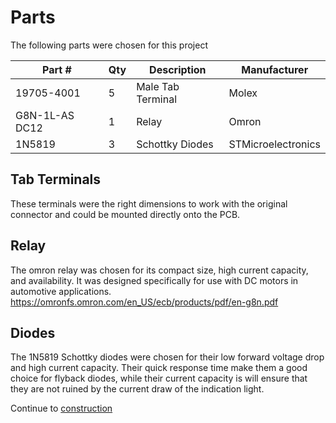 # Parts

The following parts were chosen for this project

| Part #         | Qty | Description       | Manufacturer       |
| -------------- | --- | ----------------- | ------------------ |
| 19705-4001     | 5   | Male Tab Terminal | Molex              |
| G8N-1L-AS DC12 | 1   | Relay             | Omron              |
| 1N5819         | 3   | Schottky Diodes   | STMicroelectronics |

## Tab Terminals

These terminals were the right dimensions to work with the original connector and could be mounted directly onto the PCB.

## Relay

The omron relay was chosen for its compact size, high current capacity, and availability. It was designed specifically for use with DC motors in automotive applications.
https://omronfs.omron.com/en_US/ecb/products/pdf/en-g8n.pdf

## Diodes

The 1N5819 Schottky diodes were chosen for their low forward voltage drop and high current capacity. Their quick response time make them a good choice for flyback diodes, while their current capacity is will ensure that they are not ruined by the current draw of the indication light.

Continue to [construction](./03-construction.md)
